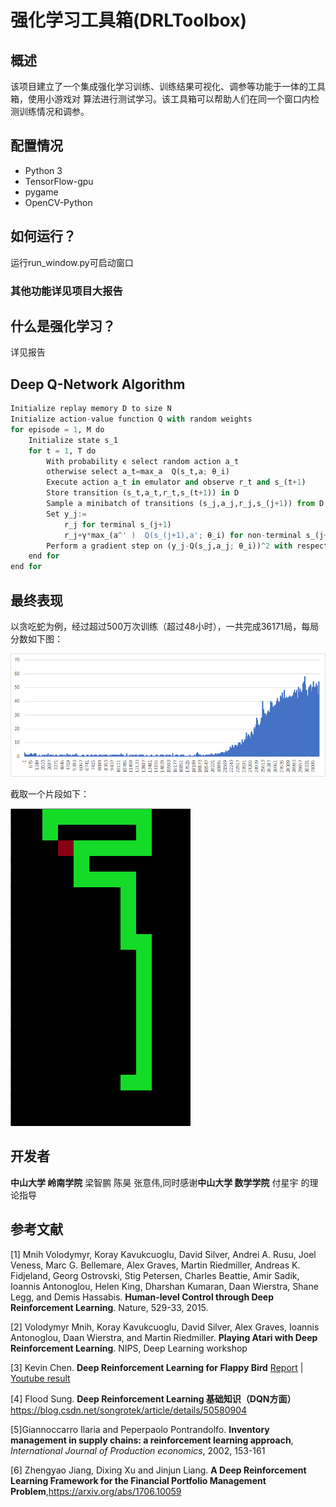 # 强化学习工具箱(DRLToolbox)

## 概述
该项目建立了一个集成强化学习训练、训练结果可视化、调参等功能于一体的工具箱，使用小游戏对
算法进行测试学习。该工具箱可以帮助人们在同一个窗口内检测训练情况和调参。

## 配置情况
* Python 3
* TensorFlow-gpu
* pygame
* OpenCV-Python

## 如何运行？
运行run_window.py可启动窗口

### 其他功能详见项目大报告

## 什么是强化学习？
详见报告

## Deep Q-Network Algorithm
```python
Initialize replay memory D to size N
Initialize action-value function Q with random weights
for episode = 1, M do
    Initialize state s_1
    for t = 1, T do
        With probability ϵ select random action a_t
        otherwise select a_t=max_a  Q(s_t,a; θ_i)
        Execute action a_t in emulator and observe r_t and s_(t+1)
        Store transition (s_t,a_t,r_t,s_(t+1)) in D
        Sample a minibatch of transitions (s_j,a_j,r_j,s_(j+1)) from D
        Set y_j:=
            r_j for terminal s_(j+1)
            r_j+γ*max_(a^' )  Q(s_(j+1),a'; θ_i) for non-terminal s_(j+1)
        Perform a gradient step on (y_j-Q(s_j,a_j; θ_i))^2 with respect to θ
    end for
end for
```
## 最终表现
以贪吃蛇为例，经过超过500万次训练（超过48小时），一共完成36171局，每局分数如下图：

![学习表现](学习表现.png)

截取一个片段如下：

![贪吃蛇终板](贪吃蛇终板.gif)


## 开发者
**中山大学 岭南学院**      梁智鹏  陈昊  张意伟,同时感谢**中山大学 数学学院**    付星宇 的理论指导

## 参考文献
[1] Mnih Volodymyr, Koray Kavukcuoglu, David Silver, Andrei A. Rusu, Joel Veness, Marc G. Bellemare, Alex Graves, Martin Riedmiller, Andreas K. Fidjeland, Georg Ostrovski, Stig Petersen, Charles Beattie, Amir Sadik, Ioannis Antonoglou, Helen King, Dharshan Kumaran, Daan Wierstra, Shane Legg, and Demis Hassabis. **Human-level Control through Deep Reinforcement Learning**. Nature, 529-33, 2015.

[2] Volodymyr Mnih, Koray Kavukcuoglu, David Silver, Alex Graves, Ioannis Antonoglou, Daan Wierstra, and Martin Riedmiller. **Playing Atari with Deep Reinforcement Learning**. NIPS, Deep Learning workshop

[3] Kevin Chen. **Deep Reinforcement Learning for Flappy Bird** [Report](http://cs229.stanford.edu/proj2015/362_report.pdf) | [Youtube result](https://youtu.be/9WKBzTUsPKc)

[4] Flood Sung. **Deep Reinforcement Learning 基础知识（DQN方面）** https://blog.csdn.net/songrotek/article/details/50580904

[5]Giannoccarro Ilaria and Peperpaolo Pontrandolfo. **Inventory management in supply chains: a reinforcement learning approach**, *International Journal of Production economics*, 2002, 153-161

[6] Zhengyao Jiang, Dixing Xu and Jinjun Liang. **A Deep Reinforcement Learning Framework for the Financial Portfolio Management Problem**,https://arxiv.org/abs/1706.10059

